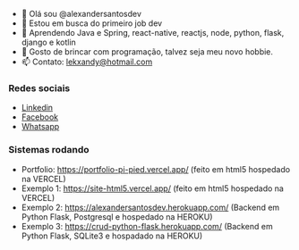 - 👋 Olá sou @alexandersantosdev
- 👀 Estou em busca do primeiro job dev
- 🌱 Aprendendo Java e Spring, react-native, reactjs, node, python, flask, django e kotlin
- 💞️ Gosto de brincar com programação, talvez seja meu novo hobbie.
- 📫 Contato: lekxandy@hotmail.com

### Redes sociais

-  [Linkedin](https://www.linkedin.com/in/alexander-roberto-dos-santos-030bb786)
-  [Facebook](https://pt-br.facebook.com/lekxandy)
-  [Whatsapp](https://api.whatsapp.com/send?phone=5541987138561)

### Sistemas rodando

-  Portfolio: https://portfolio-pi-pied.vercel.app/ (feito em html5 hospedado na VERCEL)
-  Exemplo 1: https://site-html5.vercel.app/ (feito em html5 hospedado na VERCEL)
-  Exemplo 2: https://alexandersantosdev.herokuapp.com/ (Backend em Python Flask, Postgresql e hospedado na HEROKU)
-  Exemplo 3: https://crud-python-flask.herokuapp.com/ (Backend em Python Flask, SQLite3 e hospadado na HEROKU)

<!---
alexandersantosdev/alexandersantosdev is a ✨ special ✨ repository because its `README.md` (this file) appears on your GitHub profile.
You can click the Preview link to take a look at your changes.
--->
